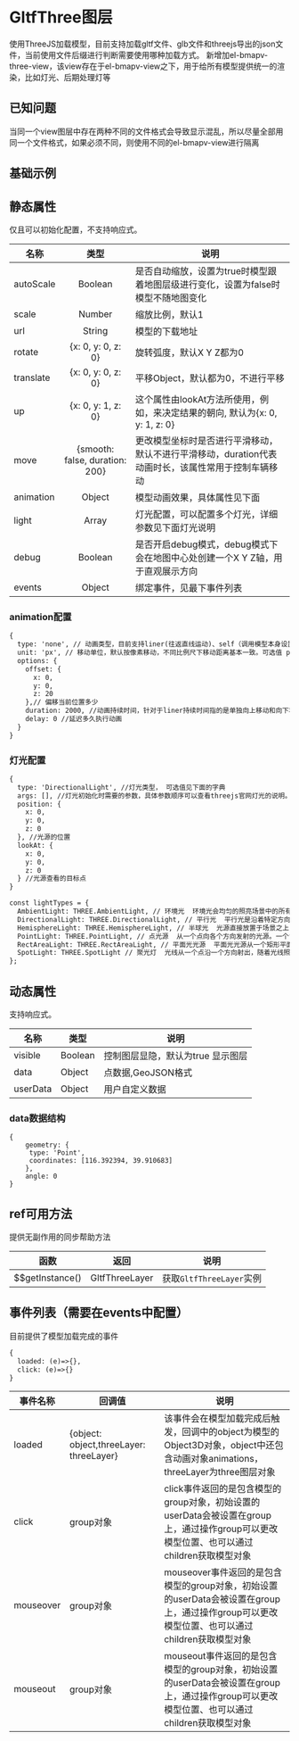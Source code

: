 # GltfThree图层
使用ThreeJS加载模型，目前支持加载gltf文件、glb文件和threejs导出的json文件，当前使用文件后缀进行判断需要使用哪种加载方式。
新增加el-bmapv-three-view，该view存在于el-bmapv-view之下，用于给所有模型提供统一的渲染，比如灯光、后期处理灯等

## 已知问题
当同一个view图层中存在两种不同的文件格式会导致显示混乱，所以尽量全部用同一个文件格式，如果必须不同，则使用不同的el-bmapv-view进行隔离

## 基础示例

<vuep template="#example"></vuep>

<script v-pre type="text/x-template" id="example">

  <template>
    <div class="bmap-page-container">
      <el-bmap vid="bmapDemo" :zoom="zoom" :center="center" class="bmap-demo">
        <el-bmapv-view>
            <el-bmapv-three-view :lights="light" :hdr="hdrOptions" :debug="true" :events="{click: (e) => {clickGltf(e)}}">
              <el-bmapv-gltf-three-layer :visible="visible" :user-data="{a:1}" :auto-scale="true" :animation="animation" :scale="200" :move="moveOption" url="./assets/gltf/car4.gltf" :up="{x: 0, y:-1, z:0}" :data="data" :events="{click: (e) => {console.log('点击模型： ',e)}, mouseover: (e)=>{console.log('鼠标移入模型： ',e)}, mouseout: (e)=>{console.log('鼠标移出模型： ',e)}}"></el-bmapv-gltf-three-layer>
              <el-bmapv-gltf-three-layer v-for="(item,index) in animationData" :key="index" :auto-scale="true" :scale="30" url="./assets/gltf/sgyj_point_animation.gltf" :animation="{type: 'self'}" :up="{x: 0, y:-1, z:0}" :data="item" :events="{loaded: (e) => {initGltf(e)}}"></el-bmapv-gltf-three-layer>
            </el-bmapv-three-view>
        </el-bmapv-view>
      </el-bmap>
      <div>
        <button @click="startMove">启动移动</button>
        <button @click="stopMove">停止移动</button>
        <button @click="switchVisible">切换显隐</button>
      </div>
    </div>
  </template>

  <style>
    .bmap-demo {
      height: 300px;
    }
  </style>

  <script>

    module.exports = {
      name: 'bmap-page',
      data() {
        
        return {
          timer: null,
          zoom: 18,
          center: [121.5273285, 31.21515044],
          moveOption: {
            smooth: true
          },
          animation: {
            type: 'liner'
          },
          data: {
              geometry: {
                  type: 'Point',
                  coordinates: [121.5273285, 31.21515044],
              },
              angle: 0
          },
          animationData: [],
          light: [{
            type: 'AmbientLight',
            args: ['#8bffed', 0.6]
          }],
          hdrOptions: {
            urls: [ 'px.hdr', 'nx.hdr', 'py.hdr', 'ny.hdr', 'pz.hdr', 'nz.hdr' ],
            path: './assets/hdr/'
          },
          visible: true,
          clock: new VueMapvgl.THREE.Clock(),
          testAnimations: null
        };
      },
      mounted(){
        this.createData();
      },
      methods: {
        createData(){
          this.animationData = [{
              geometry: {
                  type: 'Point',
                  coordinates: [121.5253285, 31.21515044],
              },
              angle: 0
          },{
              geometry: {
                  type: 'Point',
                  coordinates: [121.5233285, 31.21515044],
              },
              angle: 0
          }];
        },
        switchVisible(){
          this.visible = !this.visible;
        },
        clickGltf(e){
          console.log(e);
        },
        initGltf(e){
          console.log('uuid: ', e.group.uuid);
        },
        startMove(){
          clearTimeout(this.timer);
          this.timer = setTimeout(() => {
            let data = JSON.parse(JSON.stringify(this.data));
            let coordinates = data.geometry.coordinates;
            coordinates[0] = coordinates[0]+0.00001;
            this.data = data;
            this.startMove();
          },200)
        },
        stopMove(){
          clearTimeout(this.timer);
        }
      }
    };
  </script>

</script>


## 静态属性
仅且可以初始化配置，不支持响应式。

名称 | 类型 | 说明
---|:---:|---
autoScale | Boolean | 是否自动缩放，设置为true时模型跟着地图层级进行变化，设置为false时模型不随地图变化
scale | Number | 缩放比例，默认1 
url | String | 模型的下载地址
rotate | {x: 0, y: 0, z: 0} | 旋转弧度，默认X Y Z都为0
translate | {x: 0, y: 0, z: 0} | 平移Object，默认都为0，不进行平移
up | {x: 0, y: 1, z: 0} | 这个属性由lookAt方法所使用，例如，来决定结果的朝向, 默认为{x: 0, y: 1, z: 0}
move | {smooth: false, duration: 200} | 更改模型坐标时是否进行平滑移动，默认不进行平滑移动，duration代表动画时长，该属性常用于控制车辆移动
animation | Object | 模型动画效果，具体属性见下面
light | Array | 灯光配置，可以配置多个灯光，详细参数见下面灯光说明
debug | Boolean | 是否开启debug模式，debug模式下会在地图中心处创建一个X Y Z轴，用于直观展示方向
events | Object | 绑定事件，见最下事件列表


### animation配置
```html
{
  type: 'none', // 动画类型，目前支持liner(往返直线运动)、self（调用模型本身设置的动画，类型为self时其他参数不可用） ,默认为none
  unit: 'px', // 移动单位，默认按像素移动，不同比例尺下移动距离基本一致。可选值 px 或  m
  options: {
    offset: {
      x: 0,
      y: 0,
      z: 20
    },// 偏移当前位置多少
    duration: 2000, //动画持续时间，针对于liner持续时间指的是单独向上移动和向下移动
    delay: 0 //延迟多久执行动画
  }
}
```

### 灯光配置
```html
{
  type: 'DirectionalLight', //灯光类型， 可选值见下面的字典
  args: [], //灯光初始化时需要的参数，具体参数顺序可以查看threejs官网灯光的说明。 采用 ...args 的方式进行初始化
  position: {
    x: 0,
    y: 0,
    z: 0
  }, //光源的位置
  lookAt: {
    x: 0,
    y: 0,
    z: 0
  } //光源查看的目标点
}

const lightTypes = {
  AmbientLight: THREE.AmbientLight, // 环境光  环境光会均匀的照亮场景中的所有物体
  DirectionalLight: THREE.DirectionalLight, // 平行光  平行光是沿着特定方向发射的光
  HemisphereLight: THREE.HemisphereLight, // 半球光  光源直接放置于场景之上，光照颜色从天空光线颜色渐变到地面光线颜色。
  PointLight: THREE.PointLight, // 点光源  从一个点向各个方向发射的光源。一个常见的例子是模拟一个灯泡发出的光
  RectAreaLight: THREE.RectAreaLight, // 平面光光源  平面光光源从一个矩形平面上均匀地发射光线。这种光源可以用来模拟像明亮的窗户或者条状灯光光源
  SpotLight: THREE.SpotLight // 聚光灯  光线从一个点沿一个方向射出，随着光线照射的变远，光线圆锥体的尺寸也逐渐增大
};
```


## 动态属性
支持响应式。

名称 | 类型 | 说明
---|---|---|
visible | Boolean | 控制图层显隐，默认为true 显示图层
data | Object  | 点数据,GeoJSON格式
userData | Object | 用户自定义数据
                         
### data数据结构
```
{
    geometry: {
     type: 'Point',
     coordinates: [116.392394, 39.910683]
    },
    angle: 0
}
```

## ref可用方法
提供无副作用的同步帮助方法

函数 | 返回 | 说明
---|---|---|
$$getInstance() | GltfThreeLayer | 获取`GltfThreeLayer`实例

## 事件列表（需要在events中配置）
目前提供了模型加载完成的事件
```html
{
  loaded: (e)=>{},
  click: (e)=>{}
}
```

事件名称 | 回调值 | 说明 
---|---|---|
loaded | {object: object,threeLayer: threeLayer} | 该事件会在模型加载完成后触发，回调中的object为模型的Object3D对象，object中还包含动画对象animations，threeLayer为three图层对象
click | group对象 | click事件返回的是包含模型的group对象，初始设置的userData会被设置在group上，通过操作group可以更改模型位置、也可以通过children获取模型对象
mouseover | group对象 | mouseover事件返回的是包含模型的group对象，初始设置的userData会被设置在group上，通过操作group可以更改模型位置、也可以通过children获取模型对象
mouseout | group对象 | mouseout事件返回的是包含模型的group对象，初始设置的userData会被设置在group上，通过操作group可以更改模型位置、也可以通过children获取模型对象
